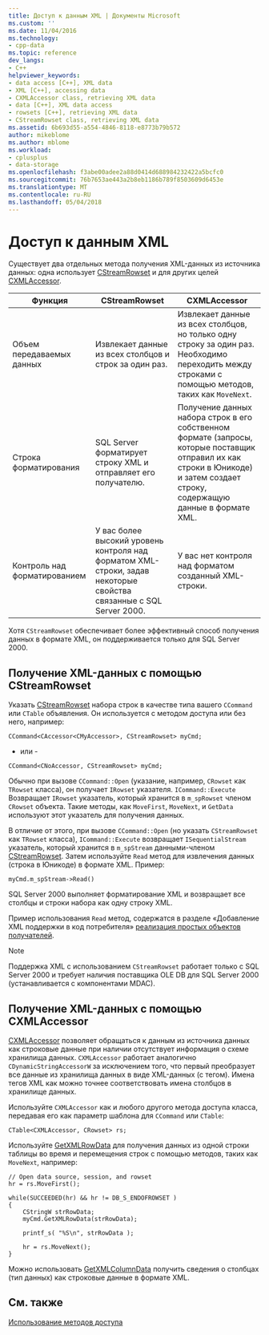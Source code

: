 ```yaml
---
title: Доступ к данным XML | Документы Microsoft
ms.custom: ''
ms.date: 11/04/2016
ms.technology:
- cpp-data
ms.topic: reference
dev_langs:
- C++
helpviewer_keywords:
- data access [C++], XML data
- XML [C++], accessing data
- CXMLAccessor class, retrieving XML data
- data [C++], XML data access
- rowsets [C++], retrieving XML data
- CStreamRowset class, retrieving XML data
ms.assetid: 6b693d55-a554-4846-8118-e8773b79b572
author: mikeblome
ms.author: mblome
ms.workload:
- cplusplus
- data-storage
ms.openlocfilehash: f3abe00adee2a88d0414d688984232422a5bcfc0
ms.sourcegitcommit: 76b7653ae443a2b8eb1186b789f8503609d6453e
ms.translationtype: MT
ms.contentlocale: ru-RU
ms.lasthandoff: 05/04/2018
---
```

# <a name="accessing-xml-data"></a>Доступ к данным XML
Существует два отдельных метода получения XML-данных из источника данных: одна использует [CStreamRowset](../../data/oledb/cstreamrowset-class.md) и для других целей [CXMLAccessor](../../data/oledb/cxmlaccessor-class.md).  
  
|Функция|CStreamRowset|CXMLAccessor|  
|-------------------|-------------------|------------------|  
|Объем передаваемых данных|Извлекает данные из всех столбцов и строк за один раз.|Извлекает данные из всех столбцов, но только одну строку за один раз. Необходимо переходить между строками с помощью методов, таких как `MoveNext`.|  
|Строка форматирования|SQL Server форматирует строку XML и отправляет его получателю.|Получение данных набора строк в его собственном формате (запросы, которые поставщик отправил их как строки в Юникоде) и затем создает строку, содержащую данные в формате XML.|  
|Контроль над форматированием|У вас более высокий уровень контроля над форматом XML-строки, задав некоторые свойства связанные с SQL Server 2000.|У вас нет контроля над форматом созданный XML-строки.|  
  
 Хотя `CStreamRowset` обеспечивает более эффективный способ получения данных в формате XML, он поддерживается только для SQL Server 2000.  
  
## <a name="retrieving-xml-data-using-cstreamrowset"></a>Получение XML-данных с помощью CStreamRowset  
 Указать [CStreamRowset](../../data/oledb/cstreamrowset-class.md) набора строк в качестве типа вашего `CCommand` или `CTable` объявления. Он используется с методом доступа или без него, например:  
  
```  
CCommand<CAccessor<CMyAccessor>, CStreamRowset> myCmd;  
```  
  
 - или -  
  
```  
CCommand<CNoAccessor, CStreamRowset> myCmd;  
```  
  
 Обычно при вызове `CCommand::Open` (указание, например, `CRowset` как `TRowset` класса), он получает `IRowset` указателя. `ICommand::Execute` Возвращает `IRowset` указатель, который хранится в `m_spRowset` членом `CRowset` объекта. Такие методы, как `MoveFirst`, `MoveNext`, и `GetData` используют этот указатель для получения данных.  
  
 В отличие от этого, при вызове `CCommand::Open` (но указать `CStreamRowset` как `TRowset` класса), `ICommand::Execute` возвращает `ISequentialStream` указатель, который хранится в `m_spStream` данными-членом [CStreamRowset](../../data/oledb/cstreamrowset-class.md). Затем используйте `Read` метод для извлечения данных (строка в Юникоде) в формате XML. Пример:  
  
```  
myCmd.m_spStream->Read()  
```  
  
 SQL Server 2000 выполняет форматирование XML и возвращает все столбцы и строки набора как одну строку XML.  
  
 Пример использования `Read` метод, содержатся в разделе «Добавление XML поддержки в код потребителя» [реализация простых объектов получателей](../../data/oledb/implementing-a-simple-consumer.md).  
  
> [!NOTE]
>  Поддержка XML с использованием `CStreamRowset` работает только с SQL Server 2000 и требует наличия поставщика OLE DB для SQL Server 2000 (устанавливается с компонентами MDAC).  
  
## <a name="retrieving-xml-data-using-cxmlaccessor"></a>Получение XML-данных с помощью CXMLAccessor  
 [CXMLAccessor](../../data/oledb/cxmlaccessor-class.md) позволяет обращаться к данным из источника данных как строковые данные при наличии отсутствует информация о схеме хранилища данных. `CXMLAccessor` работает аналогично `CDynamicStringAccessorW` за исключением того, что первый преобразует все данные из хранилища данных в виде XML-данных (с тегом). Имена тегов XML как можно точнее соответствовать имена столбцов в хранилище данных.  
  
 Используйте `CXMLAccessor` как и любого другого метода доступа класса, передавая его как параметр шаблона для `CCommand` или `CTable`:  
  
```  
CTable<CXMLAccessor, CRowset> rs;  
```  
  
 Используйте [GetXMLRowData](../../data/oledb/cxmlaccessor-getxmlrowdata.md) для получения данных из одной строки таблицы во время и перемещения строк с помощью методов, таких как `MoveNext`, например:  
  
```  
// Open data source, session, and rowset  
hr = rs.MoveFirst();  

while(SUCCEEDED(hr) && hr != DB_S_ENDOFROWSET )  
{  
    CStringW strRowData;  
    myCmd.GetXMLRowData(strRowData);  
  
    printf_s( "%S\n", strRowData );  
  
    hr = rs.MoveNext();  
}  
```  
  
 Можно использовать [GetXMLColumnData](../../data/oledb/cxmlaccessor-getxmlcolumndata.md) получить сведения о столбцах (тип данных) как строковые данные в формате XML.  
  
## <a name="see-also"></a>См. также  
 [Использование методов доступа](../../data/oledb/using-accessors.md)